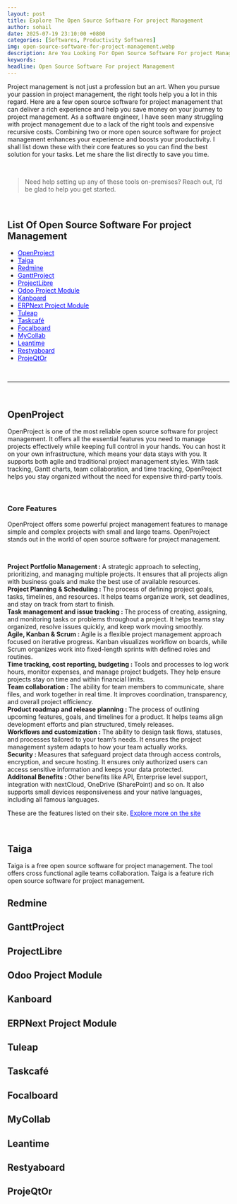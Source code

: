 ```yaml
---
layout: post
title: Explore The Open Source Software For project Management
author: sohail
date: 2025-07-19 23:10:00 +0800
categories: [Softwares, Productivity Softwares]
img: open-source-software-for-project-management.webp
description: Are You Looking For Open Source Software For project Management? Explore Guide On The Tools You Need That Best Fit Your Needs.
keywords:
headline: Open Source Software For project Management
---
```


Project management is not just a profession but an art. When you pursue your passion in project management, the right tools help you a lot in this regard. Here are a few open source software for project management that can deliver a rich experience and help you save money on your journey to project management. As a software engineer, I have seen many struggling with project management due to a lack of the right tools and expensive recursive costs. Combining two or more open source software for project management enhances your experience and boosts your productivity. I shall list down these with their core features so you can find the best solution for your tasks. Let me share the list directly to save you time.

<br>

> Need help setting up any of these tools on-premises? Reach out, I’d be glad to help you get started.

<br>

  <h2>List Of Open Source Software For project Management</h2>
  <ul>
    <li><a href="#openproject">OpenProject</a></li>
    <li><a href="#taiga">Taiga</a></li>
    <li><a href="#redmine">Redmine</a></li>
    <li><a href="#ganttproject">GanttProject</a></li>
    <li><a href="#projectlibre">ProjectLibre</a></li>
    <li><a href="#odoo-project-module">Odoo Project Module</a></li>
    <li><a href="#kanboard">Kanboard</a></li>
    <li><a href="#erpnext-project-module">ERPNext Project Module</a></li>
    <li><a href="#tuleap">Tuleap</a></li>
    <li><a href="#taskcafe">Taskcafé</a></li>
    <li><a href="#focalboard">Focalboard</a></li>
    <li><a href="#mycollab">MyCollab</a></li>
    <li><a href="#leantime">Leantime</a></li>
    <li><a href="#restyaboard">Restyaboard</a></li>
    <li><a href="#projeqtor">ProjeQtOr</a></li>
  </ul>

<br>

  <hr />

<br> 

  <h2 id="openproject">OpenProject</h2>
  <p>OpenProject is one of the most reliable open source software for project management. It offers all the essential features you need to manage projects effectively while keeping full control in your hands. You can host it on your own infrastructure, which means your data stays with you. It supports both agile and traditional project management styles. With task tracking, Gantt charts, team collaboration, and time tracking, OpenProject helps you stay organized without the need for expensive third-party tools.</p>
  
  <br>

  <h3>Core Features</h3>
  <p>
  OpenProject offers some powerful project management features to manage simple and complex projects with small and large teams. OpenProject stands out in the world of open source software for project management.
</p>
<br>
<p>
<b>Project Portfolio Management : </b> A strategic approach to selecting, prioritizing, and managing multiple projects. It ensures that all projects align with business goals and make the best use of available resources.
<br>
<b>Project Planning & Scheduling : </b> The process of defining project goals, tasks, timelines, and resources. It helps teams organize work, set deadlines, and stay on track from start to finish.
<br>
<b>Task management and issue tracking : </b> The process of creating, assigning, and monitoring tasks or problems throughout a project. It helps teams stay organized, resolve issues quickly, and keep work moving smoothly.
<br>
<b>Agile, Kanban & Scrum : </b> Agile is a flexible project management approach focused on iterative progress. Kanban visualizes workflow on boards, while Scrum organizes work into fixed-length sprints with defined roles and routines.
<br>
<b>Time tracking, cost reporting, budgeting : </b> Tools and processes to log work hours, monitor expenses, and manage project budgets. They help ensure projects stay on time and within financial limits.
<br>
<b>Team collaboration : </b>The ability for team members to communicate, share files, and work together in real time. It improves coordination, transparency, and overall project efficiency.
<br>
<b>Product roadmap and release planning : </b> The process of outlining upcoming features, goals, and timelines for a product. It helps teams align development efforts and plan structured, timely releases.
<br>
<b>Workflows and customization : </b> The ability to design task flows, statuses, and processes tailored to your team’s needs. It ensures the project management system adapts to how your team actually works.
<br>
<b>Security : </b> Measures that safeguard project data through access controls, encryption, and secure hosting. It ensures only authorized users can access sensitive information and keeps your data protected.
<br>
<b>Additonal Benefits : </b> Other benefits like API, Enterprise level support, integration with nextCloud, OneDrive (SharePoint) and so on. It also supports small devices responsiveness and your native languages, including all famous languages.
<br>
 </p> 
<p>These are the features listed on their site. <a href="https://www.openproject.org/collaboration-software-features" target="_blank" rel="noopener noreferrer " rel="nofollow">Explore more on the site</a></p>
  <br>

  <h2 id="taiga">Taiga</h2>
  <p>Taiga is a free open source software for project management. The tool offers cross functional agile teams collaboration. Taiga is a feature rich open source software for project management. 
  
  </p>
  <h2 id="redmine">Redmine</h2>
  <h2 id="ganttproject">GanttProject</h2>
  <h2 id="projectlibre">ProjectLibre</h2>
  <h2 id="odoo-project-module">Odoo Project Module</h2>
  <h2 id="kanboard">Kanboard</h2>
  <h2 id="erpnext-project-module">ERPNext Project Module</h2>
  <h2 id="tuleap">Tuleap</h2>
  <h2 id="taskcafe">Taskcafé</h2>
  <h2 id="focalboard">Focalboard</h2>
  <h2 id="mycollab">MyCollab</h2>
  <h2 id="leantime">Leantime</h2>
  <h2 id="restyaboard">Restyaboard</h2>
  <h2 id="projeqtor">ProjeQtOr</h2>






<style>
    a {
      color: blue;
      text-decoration: underline;
    }

  </style>